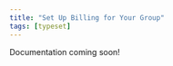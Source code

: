 ```yaml
---
title: "Set Up Billing for Your Group"
tags: [typeset]
---
```

 
<html><body><section data-type="chapter" class="hsecchapter" data-hederis-type="hsecchapter" id="group-billing" data-pi-attrs="id: group-billing; data-tags: typeset;" role="doc-chapter" data-tags="typeset" data-author-name=" " data-book-title=" " title="Set Up Billing for Your Group"><p class="hblkp" data-hederis-type="hblkp" id="p6lYQWOOs">Documentation coming soon!</p></section></body></html>
